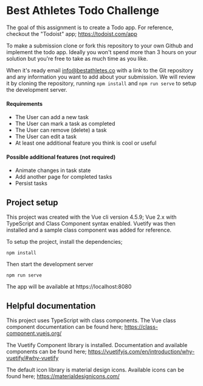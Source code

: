 # Best Athletes Todo Challenge

The goal of this assignment is to create a Todo app. For reference, checkout the "Todoist" app; https://todoist.com/app

To make a submission clone or fork this repository to your own Github and implement the todo app. Ideally you won't spend more than 3 hours on your solution but you're free to take as much time as you like.

When it's ready email info@bestathletes.co with a link to the Git repository and any information you want to add about your submission. We will review it by cloning the repository, running `npm install` and `npm run serve` to setup the development server.

#### Requirements
- The User can add a new task
- The User can mark a task as completed
- The User can remove (delete) a task
- The User can edit a task
- At least one additional feature you think is cool or useful

#### Possible additional features (not required)
- Animate changes in task state
- Add another page for completed tasks
- Persist tasks

## Project setup

This project was created with the Vue cli version 4.5.9; Vue 2.x with TypeScript and Class Component syntax enabled. Vuetify was then installed and a sample class component was added for reference.

To setup the project, install the dependencies;

```
npm install
```

Then start the development server
```
npm run serve
```

The app will be available at https://localhost:8080

## Helpful documentation

This project uses TypeScript with class components. The Vue class component documentation can be found here; https://class-component.vuejs.org/

The Vuetify Component library is installed. Documentation and available components can be found here; https://vuetifyjs.com/en/introduction/why-vuetify/#why-vuetify

The default icon library is material design icons. Available icons can be found here; https://materialdesignicons.com/

